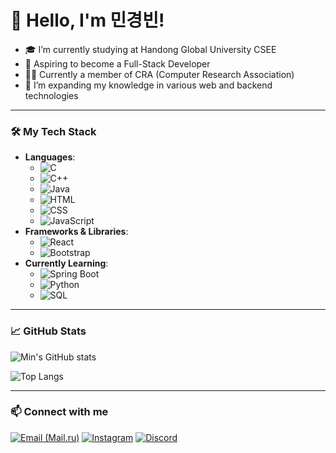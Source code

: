 # 👋 Hello, I'm 민경빈!

- 🎓 I’m currently studying at Handong Global University CSEE
- 🚀 Aspiring to become a Full-Stack Developer
- 🧑‍💻 Currently a member of CRA (Computer Research Association)
- 🌱 I’m expanding my knowledge in various web and backend technologies

---

### 🛠️ My Tech Stack

- **Languages**:
  - ![C](https://img.shields.io/badge/-C-333333?style=flat&logo=c)&nbsp;
  - ![C++](https://img.shields.io/badge/-C++-333333?style=flat&logo=c%2B%2B)&nbsp;
  - ![Java](https://img.shields.io/badge/-Java-333333?style=flat&logo=openjdk)&nbsp;
  - ![HTML](https://img.shields.io/badge/-HTML-333333?style=flat&logo=html5)&nbsp;
  - ![CSS](https://img.shields.io/badge/-CSS-333333?style=flat&logo=css3)&nbsp;
  - ![JavaScript](https://img.shields.io/badge/-JavaScript-333333?style=flat&logo=javascript)
- **Frameworks & Libraries**:
  - ![React](https://img.shields.io/badge/-React-333333?style=flat&logo=react)&nbsp;
  - ![Bootstrap](https://img.shields.io/badge/-Bootstrap-333333?style=flat&logo=bootstrap)
- **Currently Learning**:
  - ![Spring Boot](https://img.shields.io/badge/-Spring%20Boot-333333?style=flat&logo=spring)&nbsp;
  - ![Python](https://img.shields.io/badge/-Python-333333?style=flat&logo=python)&nbsp;
  - ![SQL](https://img.shields.io/badge/-SQL-333333?style=flat&logo=postgresql)

---

### 📈 GitHub Stats

![Min's GitHub stats](https://github-readme-stats.vercel.app/api?username=min06150315&show_icons=true&theme=radical)

![Top Langs](https://github-readme-stats.vercel.app/api/top-langs/?username=min06150315&layout=compact&theme=radical)

---

### 📫 Connect with me

[![Email (Mail.ru)](https://img.shields.io/badge/Email-005FF9?style=flat&logo=mail.ru&logoColor=white)](mailto:min06150315@gmail.com)
[![Instagram](https://img.shields.io/badge/Instagram-E4405F?style=flat&logo=instagram&logoColor=white)](https://www.instagram.com/inter0615/)
[![Discord](https://img.shields.io/badge/Discord-5865F2?style=flat&logo=discord&logoColor=white)](https://discordapp.com/users/mkbin0615)
